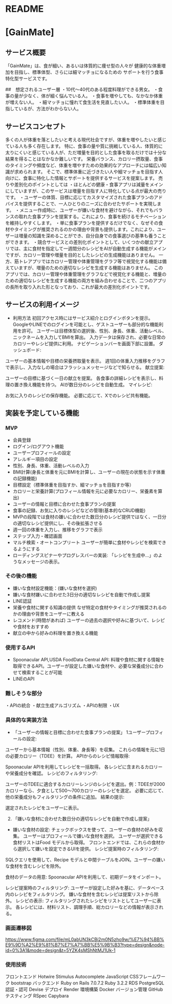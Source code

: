 # README
# [GainMate]
## サービス概要
「GainMate」は、食が細い、あるいは体質的に痩せ型の人々が
健康的な体重増加を目指し、標準体型、さらには細マッチョになるための
サポートを行う食事特化型サービスです。

##　想定されるユーザー層
・10代～40代のある程度料理ができる男女。
・食事の量が少なく、体が細く悩んでいる人。
・食事を増やしても、なかなか体重が増えない人。
・細マッチョに憧れて食生活を見直したい人。
・標準体重を目指しているが、方法がわからない人。
## サービスコンセプト
多くの人が体重を落としたいと考える現代社会ですが、体重を増やしたいと感じている人も多く存在します。
特に、食事の量や質に挑戦している人、体質的に太りにくいと感じている人が、ただ増量を目的とした食事を取るだけでは十分な結果を得ることはなかなか難しいです。
栄養バランス、カロリー摂取量、食事のタイミングや頻度など、体重を増やすための効果的なアプローチには幅広い知識が求められます。
そこで、標準体重に近づきたい人や細マッチョを目指す人向けに、食事に特化した情報とサポートを提供するサービスを提案します。
売りや差別化のポイントとしては
・ほとんどの健康・食事アプリは減量をメインにしていますが、このサービスは増量を目指す人に特化している点が最大の売りです。
・ユーザーの体質、目標に応じてカスタマイズされた食事プランのアドバイスを提供することで、一人ひとりのニーズに合わせたサポートを実現します。
・メニュー作成時に、ユーザーが嫌いな食材を避けながら、それでもバランスの取れた食事プランを提案する。これにより、食事を続けるモチベーションを維持しやすくします。
・単に食事プランを提供するだけでなく、なぜその食材やタイミングが推奨されるのかの理由や背景も提供します。これにより、ユーザーは増量の知識を深めることができ、自分自身での食事選びの基準も養うことができます。
・競合サービスとの差別化ポイントとして、いくつかの献立アプリでは、主に食材を指定して一週間分のレシピをAIが自動生成する機能がメインですが、カロリー管理や増量を目的としたレシピの生成機能はありません。
一方、筋トレアプリではカロリー管理や体重管理をグラフ等で視覚化する機能は備えていますが、増量のための適切なレシピを生成する機能はありません。
このアプリでは、カロリー管理や体重管理をグラフなどで視覚化する機能と、増量のための適切なレシピを生成する機能の両方を組み合わせることで、二つのアプリの長所を取り入れた形となっており、これが最大の差別化ポイントです。

## サービスの利用イメージ
* 利用方法
  初回アクセス時にはサービス紹介とログインボタンを提示。
GoogleやLINEでのログインを可能とし、ゲストユーザーも部分的な機能利用を許可。
ユーザーは目標体型の選択後、性別、身長、体重、活動レベル、ニックネームを入力してBMIを算出。
入力データは保存され、必要な日常のカロリーやレシピ提供に利用。
ナビゲーションバーを画面下部に設置。
ダッシュボード:

ユーザーの基本情報や目標の栄養摂取量を表示。
週1回の体重入力推移をグラフで表示し、入力なしの場合はフラッシュメッセージなどで知らせる。
献立提案:

ユーザーの目標に基づく一日の献立を提案。
各食事の詳細レシピを表示し、料理の置き換え機能を持つ。
AIが数日分のレシピを自動生成。
マイレシピ:

お気に入りのレシピの保存機能。
必要に応じて、Xでのレシピ共有機能。

## 実装を予定している機能

### MVP
* 会員登録
* ログイン/ログアウト機能
* ユーザープロフィールの設定
* アレルギー項目の設定
* 性別、身長、体重、活動レベルの入力
* BMI計算(身長と体重を元にBMIを計算し、ユーザーの現在の状態を示す体重の記録機能)
* 目標設定（標準体重を目指すか、細マッチョを目指すか等）
* カロリーと栄養計算(プロフィール情報を元に必要なカロリー、栄養素を算出)
* ユーザーの情報と目標に合わせた食事プランの提案
* 食事の記録、お気に入りのレシピなどの管理(基本的なCRUD機能)
* MVPの段階では食材の嫌いに合わせた数日分のレシピ提供ではなく、一日分の適切なレシピ提供にし、その後拡張させる
* 週一回の体重を入力し、推移をグラフで表示
* ステップ入力・確認画面
* マルチ検索・オートコンプリート
  ユーザーが簡単に食材やレシピを検索できるようにする
* ローディングスピナーやプログレスバーの実装: 「レシピを生成中...」のようなメッセージの表示。

### その後の機能
* 嫌いな食材設定機能：(嫌いな食材を選択)
* 嫌いな食材嫌いに合わせた3日分の適切なレシピを自動で作成し提案
* LINE認証
* 栄養や食材に関する知識の提供
  なぜ特定の食材やタイミングが推奨されるのかの理由や背景をユーザーに教える
* レコメンド(時間があれば)
  ユーザーの過去の選択や好みに基づいて、レシピや食材をおすすめ
* 献立の中から好みの料理を置き換える機能

### 使用するAPI
* Spoonacular API,USDA FoodData Central API: 料理や食材に関する情報を取得できるAPI。ユーザーが設定した嫌いな食材や、必要な栄養成分に合わせて検索することが可能
* LINEのAPI

### 難しそうな部分
・APIの統合
・献立生成アルゴリズム
・APIの制限
・UX

### 具体的な実装方法
* 「ユーザーの情報と目標に合わせた食事プランの提案」
1ユーザープロフィールの設定:

ユーザーから基本情報（性別、体重、身長等）を収集。
これらの情報を元に1日の必要カロリー（TDEE）を計算。
APIからのレシピ情報取得:

Spoonacular APIを利用してレシピを一括取得。
各レシピに含まれるカロリーや栄養成分を確認。
レシピのフィルタリング:

ユーザーのTDEEに適合するカロリーレンジのレシピを選出。例：TDEEが2000カロリーなら、夕食として500〜700カロリーのレシピを選定。
必要に応じて、他の栄養成分もフィルタリングの条件に追加。
結果の提示:

選定されたレシピをユーザーに表示。

2. 「嫌いな食材に合わせた数日分の適切なレシピを自動で作成し提案」
* 嫌いな食材の設定:
チェックボックスを使って、ユーザーの食材の好みを収集。
ユーザーはプロフィールで嫌いな食材を選択。
ユーザーが選択できる食材リストはFood モデルから取得。
フロントエンドでは、これらの食材から選択して嫌いを設定できるUIを提供。
レシピ提案時のフィルタリング:

SQLクエリを使用して、Recipe モデルと中間テーブルをJOIN。ユーザーの嫌いな食材を含むレシピを除外。

食材のデータの用意:
Spoonacular APIを利用して、初期データをインポート。

レシピ提案時のフィルタリング:
ユーザーが設定した好みを基に、データベース内のレシピをフィルタリング。
嫌いな食材を含むレシピは提案リストから除外。
レシピの表示:
フィルタリングされたレシピをリストとしてユーザーに表示。
各レシピには、材料リスト、調理手順、総カロリーなどの情報が表示される。
### 画面遷移図
https://www.figma.com/file/mL0abUN3kCBi2m0N5zho9w/%E7%94%BB%E9%9D%A2%E9%81%B7%E7%A7%BB%E5%9B%B3?type=design&node-id=0%3A1&mode=design&t=5YZK4sMShNtMJ1Uk-1

### 使用技術
フロントエンド
  Hotwire
  Stimulus Autocomplete
  JavaScript
CSSフレームワーク
  bootstrap
バックエンド
  Ruby on Rails 7.0.7.2
  Ruby 3.2.2
RDS
  PostgreSQL
認証・認可
  Devise
デプロイ
  Render
環境構築
  Docker
バージョン管理
  GitHub
テスティング
   RSpec
   Capybara
